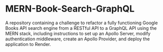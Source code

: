 # MERN-Book-Search-GraphQL
A repository containing a challenge to refactor a fully functioning Google Books API search engine from a RESTful API to a GraphQL API using the MERN stack, including instructions to set up an Apollo Server, modify authentication middleware, create an Apollo Provider, and deploy the application to Render.
